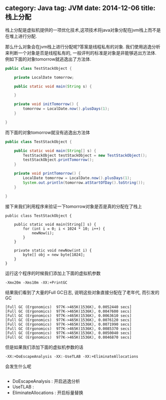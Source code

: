 category: Java
tag: JVM
date: 2014-12-06
title: 栈上分配
---
栈上分配是虚拟机提供的一项优化技术,这项技术将java对象分配在jvm栈上而不是在堆上进行分配. 

那么什么对象会在jvm栈上进行分配呢?答案是线程私有的对象. 我们使用逃逸分析来判断一个对象是否是线程私有的, 一般评判的标准是对象是非能够逃出方法体. 例如下面的对象tomorrow就逃逸出了方法体.
```java
public class TestStackObject {

    private LocalDate tomorrow;

    public static void main(String s) {

    }

    private void initTomorrow() {
        tomorrow = LocalDate.now().plusDays(1);
    }

}
```
而下面的对象tomorrow就没有逃逸出方法体
```java
public class TestStackObject {

    public static void main(String[] s) {
        TestStackObject testStackObject = new TestStackObject();
        testStackObject.printTomorrow();
    }

    private void printTomorrow() {
        LocalDate tomorrow = LocalDate.now().plusDays(1);
        System.out.println(tomorrow.atStartOfDay().toString());
    }

}

```

接下来我们利用程序来验证一下tomorrow对象是否是真的分配在了栈上
```
public class TestStackObject {

	public static void main(String[] s) {
		for (int i = 0; i < 1024 * 10; i++) {
			newNow(i);
		}
	}

	private static void newNow(int i) {
		byte[] obj = new byte[1024];
	}
}
```
运行这个程序的时候我们添加上下面的虚拟机参数
```
-Xmx20m -Xms10m -XX:+PrintGC
```
结果我们看到了大量的Full GC日志, 说明这些对象直接分配在了老年代, 而引发的GC
```
[Full GC (Ergonomics)  977K->465K(1536K), 0.0052440 secs]
[Full GC (Ergonomics)  977K->465K(1536K), 0.0047600 secs]
[Full GC (Ergonomics)  977K->465K(1536K), 0.0063610 secs]
[Full GC (Ergonomics)  977K->465K(1536K), 0.0076120 secs]
[Full GC (Ergonomics)  977K->465K(1536K), 0.0071990 secs]
[Full GC (Ergonomics)  977K->465K(1536K), 0.0085370 secs]
[Full GC (Ergonomics)  977K->465K(1536K), 0.0050040 secs]
[Full GC (Ergonomics)  977K->465K(1536K), 0.0046870 secs]
```

但是如果我们添加下面的虚拟机参数的话
```
-XX:+DoEscapeAnalysis -XX:-UseTLAB -XX:+EliminateAllocations
```
会发生什么呢
```

```
* DoEscapeAnalysis : 开启逃逸分析
* UseTLAB : 
* EliminateAllocations : 开启标量替换
